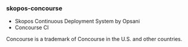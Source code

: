 ### skopos-concourse

- Skopos Continuous Deployment System by Opsani
- Concourse CI

Concourse is a trademark of Concourse in the U.S. and other countries.
